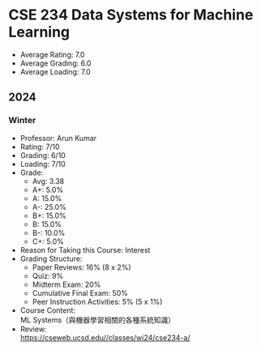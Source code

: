 # CSE 234 Data Systems for Machine Learning
- Average Rating: 7.0
- Average Grading: 6.0
- Average Loading: 7.0
## 2024
### Winter
- Professor: Arun Kumar
- Rating: 7/10
- Grading: 6/10
- Loading: 7/10
- Grade:
  - Avg: 3.38
  - A+: 5.0%
  - A: 15.0%
  - A-: 25.0%
  - B+: 15.0%
  - B: 15.0%
  - B-: 10.0%
  - C+: 5.0%
- Reason for Taking this Course: Interest
- Grading Structure:
  - Paper Reviews: 16% (8 x 2%)
  -  Quiz: 9%
  -  Midterm Exam: 20%
  -  Cumulative Final Exam: 50%
  -  Peer Instruction Activities: 5% (5 x 1%)
- Course Content:  
ML Systems（與機器學習相關的各種系統知識）
- Review:  
https://cseweb.ucsd.edu//classes/wi24/cse234-a/
